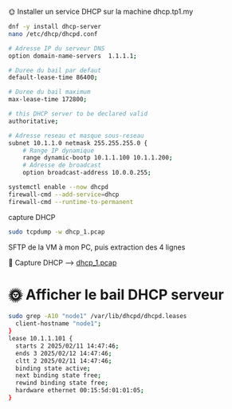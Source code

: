 🌞 Installer un service DHCP sur la machine dhcp.tp1.my  
```bash
dnf -y install dhcp-server
nano /etc/dhcp/dhcpd.conf

# Adresse IP du serveur DNS
option domain-name-servers	1.1.1.1;

# Duree du bail par defaut
default-lease-time 86400;

# Duree du bail maximum
max-lease-time 172800;

# this DHCP server to be declared valid
authoritative;

# Adresse reseau et masque sous-reseau
subnet 10.1.1.0 netmask 255.255.255.0 {
	# Range IP dynamique
	range dynamic-bootp 10.1.1.100 10.1.1.200;
	# Adresse de broadcast
	option broadcast-address 10.0.0.255;

systemctl enable --now dhcpd
firewall-cmd --add-service=dhcp
firewall-cmd --runtime-to-permanent
```

capture DHCP  
```bash
sudo tcpdump -w dhcp_1.pcap
```  
SFTP de la VM à mon PC, puis extraction des 4 lignes








🦈 Capture DHCP --> [dhcp_1.pcap](dhcp_1.pcap)


# 🌞 Afficher le bail DHCP serveur  
```bash
sudo grep -A10 "node1" /var/lib/dhcpd/dhcpd.leases
  client-hostname "node1";
}
lease 10.1.1.101 {
  starts 2 2025/02/11 14:47:46;
  ends 3 2025/02/12 14:47:46;
  cltt 2 2025/02/11 14:47:46;
  binding state active;
  next binding state free;
  rewind binding state free;
  hardware ethernet 00:15:5d:01:01:05;
}
```  

